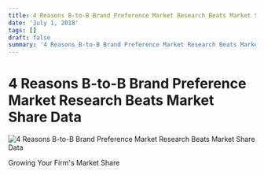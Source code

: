 ```yaml
---
title: 4 Reasons B-to-B Brand Preference Market Research Beats Market Share Data
date: 'July 1, 2018'
tags: []
draft: false
summary: '4 Reasons B-to-B Brand Preference Market Research Beats Market Share Data'
---
```


# 4 Reasons B-to-B Brand Preference Market Research Beats Market Share Data

![4 Reasons B-to-B Brand Preference Market Research Beats Market Share Data](/images/blog/4_Reasons_B_to_B_Brand_Preference_Market_Research__1.jpg)

Growing Your Firm's Market Share

